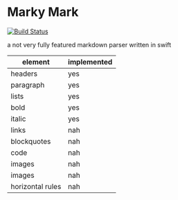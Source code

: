 # Marky Mark

[![Build Status](https://app.bitrise.io/app/35ffce52-20fc-444a-98d5-d0bb98724fd0/status.svg?token=hlMfaKoRx1tenSrq0KECng)](https://app.bitrise.io/app/35ffce52-20fc-444a-98d5-d0bb98724fd0)

a not very fully featured markdown parser written in swift

| element      | implemented | 
| ------------ | ----------- | 
| headers      | yes         | 
| paragraph    | yes         | 
| lists        | yes         | 
| bold         | yes         |
| italic       | yes         |
| links        | nah         |
| blockquotes  | nah         |
| code         | nah         |
| images       | nah         |
| images       | nah         |
| horizontal rules | nah     |
